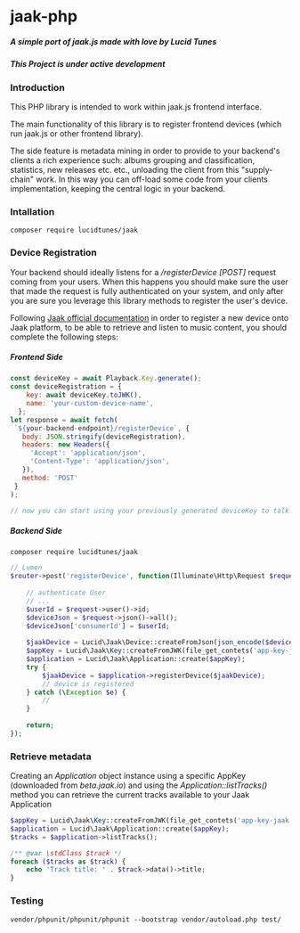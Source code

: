 # jaak-php

##### A simple port of jaak.js made with love by Lucid Tunes
##### This Project is under active development

### Introduction
This PHP library is intended to work within jaak.js frontend interface.

The main functionality of this library is to register frontend devices
(which run jaak.js or other frontend library).

The side feature is metadata mining in order to provide to your backend's
clients a rich experience such: albums grouping and classification,
statistics, new releases etc. etc., unloading the client from this
"supply-chain" work. In this way you can off-load some code from
your clients implementation, keeping the central logic in your backend.

### Intallation

```
composer require lucidtunes/jaak
```


### Device Registration
Your backend should ideally listens for a */registerDevice [POST]* request
coming from your users. When this happens you should make sure the user
that made the request is fully authenticated on your system, and only
after you are sure you leverage this library methods to register the
user's device.

Following [Jaak official documentation](https://github.com/jaakmusic/jaak.js) in order to register a new device onto Jaak platform, to be able to retrieve and listen to music content, you should complete the following steps:

##### Frontend Side
```js
const deviceKey = await Playback.Key.generate();
const deviceRegistration = {
    key: await deviceKey.toJWK(),
    name: 'your-custom-device-name',
  };
let response = await fetch(
 `${your-backend-endpoint}/registerDevice`, {
   body: JSON.stringify(deviceRegistration),
   headers: new Headers({
     'Accept': 'application/json',
     'Content-Type': 'application/json',
   }),
   method: 'POST'
 }
);

// now you can start using your previously generated deviceKey to talk directly to Jaak
```

##### Backend Side
```composer
composer require lucidtunes/jaak
```
```php
// Lumen
$router->post('registerDevice', function(Illuminate\Http\Request $request) use ($router) {
    
    // authenticate User
    // ...
    $userId = $request->user()->id;
    $deviceJson = $request->json()->all();
    $deviceJson['consumerId'] = $userId;
    
    $jaakDevice = Lucid\Jaak\Device::createFromJson(json_encode($deviceJson);
    $appKey = Lucid\Jaak\Key::createFromJWK(file_get_contets('app-key-jaak.json'));
    $application = Lucid\Jaak\Application::create($appKey);
    try {
        $jaakDevice = $application->registerDevice($jaakDevice);
        // device is registered
    } catch (\Exception $e) {
        //
    }
    
    return;
});
```



### Retrieve metadata
Creating an *Application* object instance using a specific AppKey (downloaded from *beta.jaak.io*) and using the *Application::listTracks()* method you can retrieve the current tracks available to your Jaak Application

```php
$appKey = Lucid\Jaak\Key::createFromJWK(file_get_contets('app-key-jaak.json'));
$application = Lucid\Jaak\Application::create($appKey);
$tracks = $application->listTracks();

/** @var \stdClass $track */
foreach ($tracks as $track) {
    echo 'Track title: ' . $track->data()->title;
}
```

### Testing

```
vendor/phpunit/phpunit/phpunit --bootstrap vendor/autoload.php test/
```